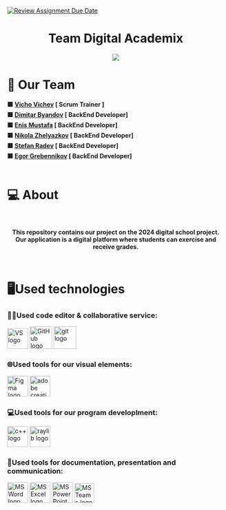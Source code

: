 [![Review Assignment Due Date](https://classroom.github.com/assets/deadline-readme-button-24ddc0f5d75046c5622901739e7c5dd533143b0c8e959d652212380cedb1ea36.svg)](https://classroom.github.com/a/j7IzDSQi)
<h1 align="center">Team Digital Academix</h1>

<p align="center">
    <img src ="logo"/>
</p>

<h1>🧒 Our Team</h1>
<b>
🟩 <a href="https://github.com/VDVichev21">Vicho Vichev</a> [ Scrum Trainer ] <br>
🟥 <a href="https://github.com/DKByandov21">Dimitar Byandov</a> [ BackEnd Developer] <br>
🟩 <a href="https://github.com/EEMustafa21"> Enis Mustafa</a> [ BackEnd Developer] <br>
🟥 <a href="https://github.com/NSZhelyazkov21">  Nikola Zhelyazkov</a> [ BackEnd Developer] <br>
🟥 <a href="https://github.com/SDRadev21"> Stefan Radev</a> [ BackEnd Developer] <br>
🟥 <a href="https://github.com/EYGrebennikov21"> Egor Grebennikov</a> [ BackEnd Developer] <br>
</b>
<br>
<h1>💻 About</h1>
<br>
<b><p align="center">This repository contains our project on the 2024 digital school project. Our application is a digital platform where students can exercise and receive grades.</p></b>
<br>
<h1><div align = "left">🖥️Used technologies</div></h1>
<h3><div align = "left">🧑‍💻Used code editor & collaborative service:</div></h3>

[<img src="https://visualstudio.microsoft.com/wp-content/uploads/2021/10/Product-Icon.svg" alt="VS logo" width="48px">](https://visualstudio.microsoft.com/downloads/)
[<img src="https://camo.githubusercontent.com/af8b82ecc4f8c5d80e14522fc6f1ddda353eed3cdb5191b8413b280cc2f15088/68747470733a2f2f696d672e69636f6e73382e636f6d2f6e6f6c616e2f3334342f6769746875622e706e67" alt="GitHub logo" width="52px">](https://github.com/)
[<img src="https://camo.githubusercontent.com/d9a32f33309ec1d0213ceffba20e2290607877f8a880e046cf21f7b6a64f444d/68747470733a2f2f696d672e69636f6e73382e636f6d2f6e6f6c616e2f3334342f6769742e706e67" alt="git logo" width="52px" >](https://git-scm.com/)

<h3><div align = "left">🌐Used tools for our visual elements:</div></h3>

[<img src="https://camo.githubusercontent.com/a6e57683420f62bf53e7684e36fc37cb4d209d284492d46838bd6c802bbdd320/68747470733a2f2f696d672e69636f6e73382e636f6d2f636f6c6f722f3334342f6669676d612d2d76312e706e67" alt="Figma logo" width="48px/">](https://www.figma.com/?utm_medium=affiliate&utm_source=partnerstack&utm_campaign=digitalkajal6922&link=homepage&pscd=psxid.figma.com&ps_partner_key=ZGlnaXRhbGthamFsNjkyMg&gclid=CjwKCAjw_e2wBhAEEiwAyFFFo7pv9ql_1LTk5Vf7ESWWxKnPfB92TSlgG3zAfeYVgEPg0cjFf02-0BoC85kQAvD_BwE&ps_xid=6XOtRcA8z5WiHm&gsxid=6XOtRcA8z5WiHm&gspk=ZGlnaXRhbGthamFsNjkyMg)
[<img src="https://camo.githubusercontent.com/69a524bf9694b74e1db8a07d21a254022adb68c94f7b2296f19c9b6cc94b1fb1/68747470733a2f2f7777772e61646f62652e636f6d2f636f6e74656e742f64616d2f7368617265642f696d616765732f70726f647563742d69636f6e732f7376672f63726561746976652d636c6f75642e737667" alt="adobe creative cloud" width="48px">](https://www.adobe.com/bg/creativecloud.html?gclid=CjwKCAjw_e2wBhAEEiwAyFFFoyGE6SeKVKCbIAOiA1BCTHv_leugUR886aK-t6mqkTWM4eWdgFRq3xoCv7IQAvD_BwE&mv=search&mv=search&mv2=paidsearch&sdid=D8F91K7Y&ef_id=CjwKCAjw_e2wBhAEEiwAyFFFoyGE6SeKVKCbIAOiA1BCTHv_leugUR886aK-t6mqkTWM4eWdgFRq3xoCv7IQAvD_BwE:G:s&s_kwcid=AL!3085!3!463540496548!e!!g!!adobe%20creative%20cloud!11093006588!107686529926&gad_source=1)

### <div align = "left">💻Used tools for our program developlment:</div>
[<img src="https://upload.wikimedia.org/wikipedia/commons/thumb/1/18/ISO_C%2B%2B_Logo.svg/1200px-ISO_C%2B%2B_Logo.svg.png" alt="c++ logo" width="48px">](https://cplusplus.com/)
[<img src="https://upload.wikimedia.org/wikipedia/commons/f/f4/Raylib_logo.png" alt="raylib logo" width="48px">](https://www.raylib.com/)

### <div align = "left">📄Used tools for documentation, presentation and communication:</div>
[<img src="https://camo.githubusercontent.com/863ed6bc09befa32390ba7ac64fdf58a9c580553148b1bcd23fa4f433f89b390/68747470733a2f2f696d672e69636f6e73382e636f6d2f636f6c6f722f3334342f6d732d776f72642e706e67" alt="MS Word logo" width="48px" >](https://www.microsoft.com/bg-bg/microsoft-365/word?ef_id=_k_CjwKCAjw_e2wBhAEEiwAyFFFo8wz12QDZ91MADEjjm1H3MXBd320oJWzJS4dFdrQS_MgG3rshKRkrxoCnCkQAvD_BwE_k_&OCID=AIDcmmnof5mxcm_SEM__k_CjwKCAjw_e2wBhAEEiwAyFFFo8wz12QDZ91MADEjjm1H3MXBd320oJWzJS4dFdrQS_MgG3rshKRkrxoCnCkQAvD_BwE_k_&gad_source=1&gclid=CjwKCAjw_e2wBhAEEiwAyFFFo8wz12QDZ91MADEjjm1H3MXBd320oJWzJS4dFdrQS_MgG3rshKRkrxoCnCkQAvD_BwE)
[<img src="https://camo.githubusercontent.com/b5d29df0a26db514f77a60111347b3de1e3e4663add01dc649e282eb43b1eba3/68747470733a2f2f696d672e69636f6e73382e636f6d2f636f6c6f722f3334342f6d732d657863656c2e706e67" alt="MS Excel logo" width="48px">](https://www.microsoft.com/bg-bg/microsoft-365/excel?ef_id=_k_CjwKCAjw_e2wBhAEEiwAyFFFo1RQz0JFvf54hpzhcd-_bjb3crOvCXnzID_QUlI4fPh8bDwtArLfHRoC9jcQAvD_BwE_k_&OCID=AIDcmmnof5mxcm_SEM__k_CjwKCAjw_e2wBhAEEiwAyFFFo1RQz0JFvf54hpzhcd-_bjb3crOvCXnzID_QUlI4fPh8bDwtArLfHRoC9jcQAvD_BwE_k_&gad_source=1&gclid=CjwKCAjw_e2wBhAEEiwAyFFFo1RQz0JFvf54hpzhcd-_bjb3crOvCXnzID_QUlI4fPh8bDwtArLfHRoC9jcQAvD_BwE)
[<img src="https://camo.githubusercontent.com/a1f0ecc4db636e4472398b25b57161940363d76ef8dcb082bf43fb9538ab2204/68747470733a2f2f696d672e69636f6e73382e636f6d2f636f6c6f722f3334342f6d732d706f776572706f696e742e706e67" alt="MS PowerPoint logo" width="48px" >](https://www.microsoft.com/en-us/microsoft-365/powerpoint)
[<img src="https://camo.githubusercontent.com/9fb2758060fa878ac03e512f6db5c48da09fffe9b4ad7979bd3c8a0b9fefdab0/68747470733a2f2f696d672e69636f6e73382e636f6d2f636f6c6f722f3334342f6d6963726f736f66742d7465616d732e706e67" alt="MS Teams logo" width="46px">](https://www.microsoft.com/bg-bg/microsoft-teams/log-in)

